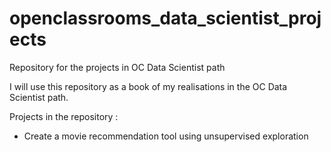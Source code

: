 # openclassrooms_data_scientist_projects
Repository for the projects in OC Data Scientist path

I will use this repository as a book of my realisations in the OC Data Scientist path.

Projects in the repository :
- Create a movie recommendation tool using unsupervised exploration
